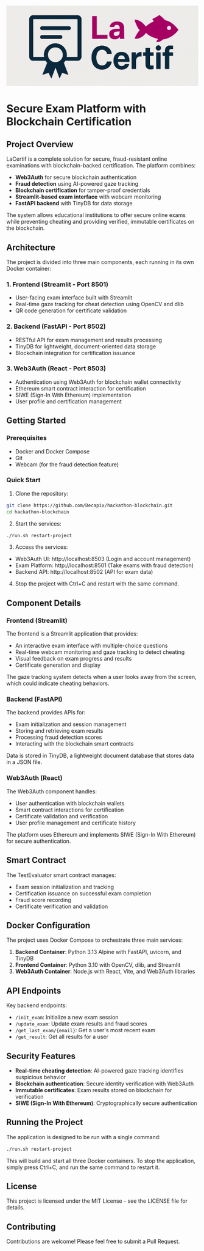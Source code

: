 ![LaCertif Logo](logo.png)
# Secure Exam Platform with Blockchain Certification

## Project Overview

LaCertif is a complete solution for secure, fraud-resistant online examinations with blockchain-backed certification. The platform combines:

- **Web3Auth** for secure blockchain authentication
- **Fraud detection** using AI-powered gaze tracking
- **Blockchain certification** for tamper-proof credentials
- **Streamlit-based exam interface** with webcam monitoring
- **FastAPI backend** with TinyDB for data storage

The system allows educational institutions to offer secure online exams while preventing cheating and providing verified, immutable certificates on the blockchain.

## Architecture

The project is divided into three main components, each running in its own Docker container:

### 1. Frontend (Streamlit - Port 8501)
- User-facing exam interface built with Streamlit
- Real-time gaze tracking for cheat detection using OpenCV and dlib
- QR code generation for certificate validation

### 2. Backend (FastAPI - Port 8502)
- RESTful API for exam management and results processing
- TinyDB for lightweight, document-oriented data storage
- Blockchain integration for certification issuance 

### 3. Web3Auth (React - Port 8503)
- Authentication using Web3Auth for blockchain wallet connectivity
- Ethereum smart contract interaction for certification
- SIWE (Sign-In With Ethereum) implementation
- User profile and certification management

## Getting Started

### Prerequisites
- Docker and Docker Compose
- Git
- Webcam (for the fraud detection feature)

### Quick Start

1. Clone the repository:
```bash
git clone https://github.com/Decapix/hackathon-blockchain.git
cd hackathon-blockchain
```

2. Start the services:
```bash
./run.sh restart-project
```

3. Access the services:
- Web3Auth UI: http://localhost:8503 (Login and account management)
- Exam Platform: http://localhost:8501 (Take exams with fraud detection)
- Backend API: http://localhost:8502 (API for exam data)

4. Stop the project with Ctrl+C and restart with the same command.

## Component Details

### Frontend (Streamlit)

The frontend is a Streamlit application that provides:
- An interactive exam interface with multiple-choice questions
- Real-time webcam monitoring and gaze tracking to detect cheating
- Visual feedback on exam progress and results
- Certificate generation and display

The gaze tracking system detects when a user looks away from the screen, which could indicate cheating behaviors.

### Backend (FastAPI)

The backend provides APIs for:
- Exam initialization and session management
- Storing and retrieving exam results
- Processing fraud detection scores
- Interacting with the blockchain smart contracts

Data is stored in TinyDB, a lightweight document database that stores data in a JSON file.

### Web3Auth (React)

The Web3Auth component handles:
- User authentication with blockchain wallets
- Smart contract interactions for certification
- Certificate validation and verification
- User profile management and certificate history

The platform uses Ethereum and implements SIWE (Sign-In With Ethereum) for secure authentication.

## Smart Contract

The TestEvaluator smart contract manages:
- Exam session initialization and tracking
- Certification issuance on successful exam completion
- Fraud score recording
- Certificate verification and validation

## Docker Configuration

The project uses Docker Compose to orchestrate three main services:

1. **Backend Container**: Python 3.13 Alpine with FastAPI, uvicorn, and TinyDB
2. **Frontend Container**: Python 3.10 with OpenCV, dlib, and Streamlit
3. **Web3Auth Container**: Node.js with React, Vite, and Web3Auth libraries

## API Endpoints

Key backend endpoints:
- `/init_exam`: Initialize a new exam session
- `/update_exam`: Update exam results and fraud scores
- `/get_last_exam/{email}`: Get a user's most recent exam
- `/get_result`: Get all results for a user

## Security Features

- **Real-time cheating detection**: AI-powered gaze tracking identifies suspicious behavior
- **Blockchain authentication**: Secure identity verification with Web3Auth
- **Immutable certificates**: Exam results stored on blockchain for verification
- **SIWE (Sign-In With Ethereum)**: Cryptographically secure authentication

## Running the Project

The application is designed to be run with a single command:

```bash
./run.sh restart-project
```

This will build and start all three Docker containers. To stop the application, simply press Ctrl+C, and run the same command to restart it.

## License

This project is licensed under the MIT License - see the LICENSE file for details.

## Contributing

Contributions are welcome! Please feel free to submit a Pull Request.
